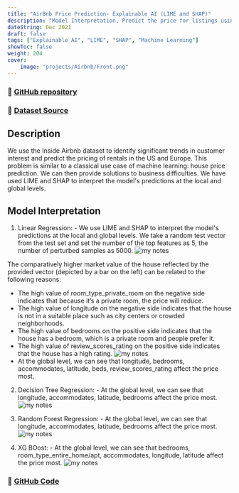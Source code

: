 ```yaml
---
title: "AirBnb Price Prediction- Explainable AI (LIME and SHAP)"
description: "Model Interpretation, Predict the price for listings using listing descriptions and features that affected the price"
dateString: Dec 2021
draft: false
tags: ["Explainable AI", "LIME", "SHAP", "Machine Learning"]
showToc: false
weight: 204
cover:
    image: "projects/Airbnb/Front.png"
--- 
```

### 🔗 [GitHub repository](https://github.com/Abhiashu10/Airbnb-Price-Prediction-LIME-and-SHAP/tree/main)

### 🔗 [Dataset Source](http://insideairbnb.com/get-the-data/)

## Description
We use the Inside Airbnb dataset to identify significant trends in customer interest and predict the pricing of rentals in the US and Europe. This problem is similar to a classical use case of machine learning: house price prediction. We can then provide solutions to business difficulties.
We have used LIME and SHAP to interpret the model's predictions at the local and global levels. 

## Model Interpretation
1. Linear Regression: - We use LIME and SHAP to interpret the model's predictions at the local and global levels. We take a random test vector from the test set and set the number of the top features as 5, the number of perturbed samples as 5000.
![my notes](/projects/Airbnb/LI1.png)

The comparatively higher market value of the house reflected by the provided vector (depicted by a bar on the left) can be related to the following reasons: 
- The high value of room_type_private_room on the negative side indicates that because it’s a private room, the price will reduce.
- The high value of longitude on the negative side indicates that the house is not in a suitable place such as city centers or crowded neighborhoods.
- The high value of bedrooms on the positive side indicates that the house has a bedroom, which is a private room and people prefer it.
- The high value of review_scores_rating on the positive side indicates that the house has a high rating.
![my notes](/projects/Airbnb/LI2.png)
- At the global level, we can see that longitude, bedrooms, accommodates, latitude, beds, review_scores_rating affect the price most.

2. Decision Tree Regression: - At the global level, we can see that longitude, accommodates, latitude, bedrooms affect the price most.
![my notes](/projects/Airbnb/DT.png)

3. Random Forest Regression: - At the global level, we can see that longitude, accommodates, latitude, bedrooms affect the price most.
![my notes](/projects/Airbnb/RF.png)

4. XG BOost: - At the global level, we can see that bedrooms, room_type_entire_home/apt, accommodates, longitude, latitude affect the price most.
![my notes](/projects/Airbnb/XG.png)


### 🔗 [GitHub Code](https://github.com/Abhiashu10/Airbnb-Price-Prediction-LIME-and-SHAP/blob/c92a3bf3c0d649030f38cb338d09dce4ce519798/Airbnb%20Price%20Prediction-Explainable%20AI.ipynb)

